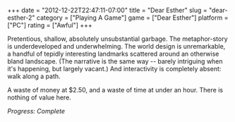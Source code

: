 +++
date = "2012-12-22T22:47:11-07:00"
title = "Dear Esther"
slug = "dear-esther-2"
category = ["Playing A Game"]
game = ["Dear Esther"]
platform = ["PC"]
rating = ["Awful"]
+++

Pretentious, shallow, absolutely unsubstantial garbage.  The metaphor-story is underdeveloped and underwhelming.  The world design is unremarkable, a handful of tepidly interesting landmarks scattered around an otherwise bland landscape.  (The narrative is the same way -- barely intriguing when it's happening, but largely vacant.)  And interactivity is completely absent: walk along a path.

A waste of money at $2.50, and a waste of time at under an hour.  There is nothing of value here.

<i>Progress: Complete</i>